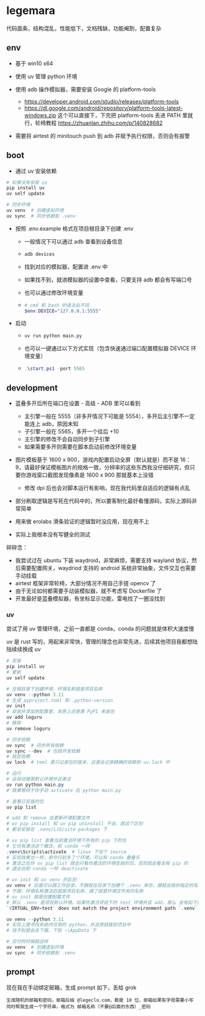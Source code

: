 # legemara

代码面条，结构混乱，性能低下，文档残缺，功能阉割，配置复杂

## env

- 基于 win10 x64

- 使用 uv 管理 python 环境
- 使用 adb 操作模拟器，需要安装 Google 的 platform-tools
  - https://developer.android.com/studio/releases/platform-tools
  - https://dl.google.com/android/repository/platform-tools-latest-windows.zip 这个可以直接下，下完把 platform-tools 丢进 PATH 里就行，轮椅教程 https://zhuanlan.zhihu.com/p/140828682

- 需要将 airtest 的 minitouch push 到 adb 并赋予执行权限，否则会有报警

## boot

- 通过 uv 安装依赖

```powershell
# 如果没有安装 uv
pip install uv
uv self update

# 同步环境
uv venv  # 创建虚拟环境
uv sync  # 同步依赖到 .venv
```

- 按照 .env.example 格式在项目根目录下创建 .env

  - 一般情况下可以通过 adb 查看到设备信息

  - ```powershell
    adb devices
    ```

  - 找到对应的模拟器，配置进 .env 中

  - 如果找不到，就进模拟器的设置中查看，只要支持 adb 都会有写端口号

  - 也可以通过修改环境变量

  - ```powershell
    # cmd 和 bash 的语法会不同
    $env:DEVICE="127.0.0.1:5555"
    ```

- 启动

  - ```powershell
    uv run python main.py
    ```

  - 也可以一键通过以下方式实现（包含快速通过端口配置模拟器 DEVICE 环境变量）

  - ```powershell
    .\start.ps1 -port 5565
    ```

## development

- 蓝叠多开后所在端口在设置 - 高级 - ADB 里可以看到
  - 主引擎一般在 5555（非多开情况下可能是 5554），多开后主引擎不一定能连上 adb，原因未知
  - 子引擎一般在 5565，多开一个往后 +10
  - 主引擎的修改不会自动同步到子引擎
  - 如果需要多开则需要在脚本启动前修改环境变量
- 图片模板基于 1600 x 900，游戏内配置启动全屏（默认就是）而不是 16：9，请最好保证模板图片的规格一致，分辨率的这些东西我没仔细研究，但只要你游戏窗口截图发现像素是 1600 x 900 那就基本上没错
  - 修改 dpi 后也会对脚本运行有影响，现在我代码里自适应的逻辑有点乱

- 部分刷取逻辑是写死在代码中的，所以要客制化最好看懂源码，实际上源码非常简单
- 用来做 erolabs 滑条验证的逻辑暂时没应用，现在用不上
- 实际上我根本没有写健全的测试

碎碎念：

- 我尝试过在 ubuntu 下装 waydroid，非常麻烦，需要支持 wayland 协议，然后需要配置网关，waydriod 支持的 android 系统非常抽象，文件交互也需要手动挂载
- airtest 框架非常轮椅，大部分情况不用自己手搓 opencv 了
- 由于无论如何都需要手动装模拟器，就不考虑写 Dockerfile 了
- 开发最好是蓝叠模拟器，有坐标显示功能，雷电找了一圈没找到

### uv

尝试了用 uv 管理环境，之前一直都是 conda，conda 的问题就是体积大速度慢

uv 是 rust 写的，用起来非常快，管理的理念也非常先进，后续其他项目我都想陆陆续续换成 uv

```powershell
# 安装
pip install uv
# 更新
uv self update

# 在根目录下创建环境，环境名称就是项目名称
uv venv --python 3.11
# 生成 pyproject.toml 和 .python-version
uv init
# 安装并添加到配置里，本质上还是靠 PyPI 来装包
uv add loguru
# 移除
uv remove loguru

# 同步依赖
uv sync  # 同步所有依赖
uv sync --dev  # 包括开发依赖
# 锁定依赖
uv lock  # toml 里只记录包的版本，这里会记录精确的依赖到 uv.lock 中

# 运行
# 会自动搜索默认环境并且激活
uv run python main.py
# 效果等同于你手动 activate 后 python main.py

# 查看已安装的包
uv pip list

# add 和 remove 会更新环境配置文件
# uv pip install 和 uv pip uninstall 不会，就这个区别
# 都会安装在 .venv/Lib/site-packages 下

# uv pip list 查看当前激活环境下所有的 pip 下的包
# 它也有激活这个概念，和 conda 一样
.venv\Scripts\activate  # linux 下加个 source
# 实现效果也一样，命令行前多了个环境，可以和 conda 叠叠乐
# 激活之后你 uv pip list 就会只看你激活的环境安装的包，否则就会看全局 pip 的
# 退出也和 conda 一样 deactivate

# uv init 和 uv venv 的区别
uv venv # 后面可以跟工作目录，不跟就在目录下创建个 .venv 来存，跟就会按你指定的名称创建一个文件夹在里面存
# 不跟，环境名称激活后就是项目名称，跟了就是环境文件夹的名称
# uv init 就是创建配置文件
# 默认 .venv 是项目默认环境，如果你激活项目下的 test 环境并且 add，那么 会有如下报警
`VIRTUAL_ENV=test` does not match the project environment path `.venv` and will be ignored; use `--active` to target the active environment instead

uv venv --python 3.11
# 实际上是寻找系统内可用的 python，并且用链接到项目中
# 找不到就会去下载，下到 ~\AppData 下

# 交付的时候就这样
uv venv  # 创建虚拟环境
uv sync  # 同步依赖到 .venv
```

## prompt

现在我在手动绑定邮箱，生成 prompt 如下，丢给 grok

```
生成随机的邮箱和密码，邮箱后缀 @legeclo.com，都是 10 位，邮箱如果有字母需要小写
同时帮我生成一个字符串，格式为 邮箱名称（不要@后面的东西）_密码
```
